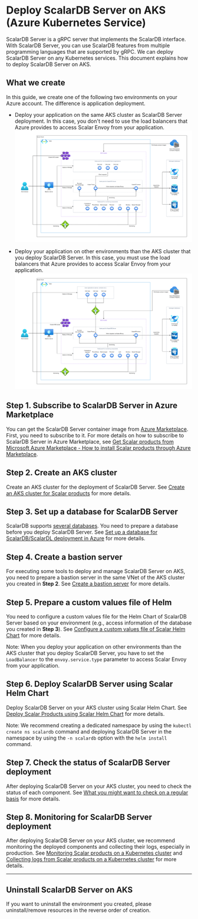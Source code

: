 # Deploy ScalarDB Server on AKS (Azure Kubernetes Service)

ScalarDB Server is a gRPC server that implements the ScalarDB interface. With ScalarDB Server, you can use ScalarDB features from multiple programming languages that are supported by gRPC. We can deploy ScalarDB Server on any Kubernetes services. This document explains how to deploy ScalarDB Server on AKS.

## What we create

In this guide, we create one of the following two environments on your Azure account. The difference is application deployment.

* Deploy your application on the same AKS cluster as ScalarDB Server deployment. In this case, you don't need to use the load balancers that Azure provides to access Scalar Envoy from your application.
  ![image](./images/png/AKS_ScalarDB_Server_App_In_Cluster.drawio.png)

* Deploy your application on other environments than the AKS cluster that you deploy ScalarDB Server. In this case, you must use the load balancers that Azure provides to access Scalar Envoy from your application.
  ![image](./images/png/AKS_ScalarDB_Server_App_Out_Cluster.drawio.png)

## Step 1. Subscribe to ScalarDB Server in Azure Marketplace

You can get the ScalarDB Server container image from [Azure Marketplace](https://azuremarketplace.microsoft.com/en/marketplace/apps/scalarinc.scalardb). First, you need to subscribe to it. For more details on how to subscribe to ScalarDB Server in Azure Marketplace, see [Get Scalar products from Microsoft Azure Marketplace - How to install Scalar products through Azure Marketplace](./AzureMarketplaceGuide.md#get-scalar-products-from-microsoft-azure-marketplace).

## Step 2. Create an AKS cluster

Create an AKS cluster for the deployment of ScalarDB Server. See [Create an AKS cluster for Scalar products](./CreateAKSClusterForScalarProducts.md) for more details.

## Step 3. Set up a database for ScalarDB Server

ScalarDB supports [several databases](https://github.com/scalar-labs/scalardb/blob/master/docs/scalardb-supported-databases.md). You need to prepare a database before you deploy ScalarDB Server. See [Set up a database for ScalarDB/ScalarDL deployment in Azure](./SetupDatabaseForAzure.md) for more details.

## Step 4. Create a bastion server

For executing some tools to deploy and manage ScalarDB Server on AKS, you need to prepare a bastion server in the same VNet of the AKS cluster you created in **Step 2**. See [Create a bastion server](./CreateBastionServer.md) for more details.

## Step 5. Prepare a custom values file of Helm

You need to configure a custom values file for the Helm Chart of ScalarDB Server based on your environment (e.g., access information of the database you created in **Step 3**). See [Configure a custom values file of Scalar Helm Chart](https://github.com/scalar-labs/helm-charts/blob/main/docs/configure-custom-values-file.md) for more details. 

Note: When you deploy your application on other environments than the AKS cluster that you deploy ScalarDB Server, you have to set the `LoadBalancer` to the `envoy.service.type` parameter to access Scalar Envoy from your application.

## Step 6. Deploy ScalarDB Server using Scalar Helm Chart

Deploy ScalarDB Server on your AKS cluster using Scalar Helm Chart. See [Deploy Scalar Products using Scalar Helm Chart](https://github.com/scalar-labs/helm-charts/blob/main/docs/how-to-deploy-scalar-products.md) for more details.

Note: We recommend creating a dedicated namespace by using the `kubectl create ns scalardb` command and deploying ScalarDB Server in the namespace by using the `-n scalardb` option with the `helm install` command.

## Step 7. Check the status of ScalarDB Server deployment

After deploying ScalarDB Server on your AKS cluster, you need to check the status of each component. See [What you might want to check on a regular basis](./RegularCheck.md) for more details.

## Step 8. Monitoring for ScalarDB Server deployment

After deploying ScalarDB Server on your AKS cluster, we recommend monitoring the deployed components and collecting their logs, especially in production. See [Monitoring Scalar products on a Kubernetes cluster](./K8sMonitorGuide.md) and [Collecting logs from Scalar products on a Kubernetes cluster](./K8sLogCollectionGuide.md) for more details.

---

## Uninstall ScalarDB Server on AKS

If you want to uninstall the environment you created, please uninstall/remove resources in the reverse order of creation.
